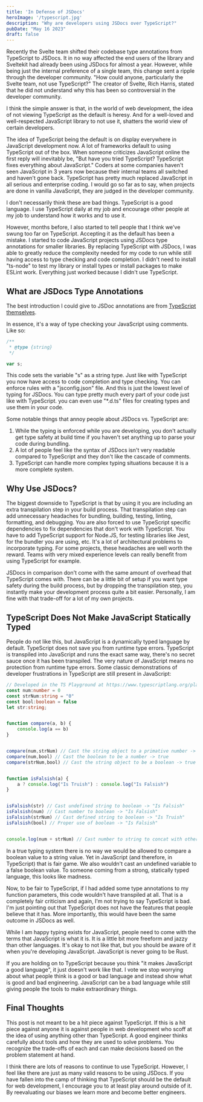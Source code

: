 ```yaml
---
title: 'In Defense of JSDocs'
heroImage: '/typescript.jpg'
description: "Why are developers using JSDocs over TypeScript?"
pubDate: "May 16 2023"
draft: false
---
```


Recently the Svelte team shifted their codebase type annotations from TypeScript to JSDocs. It in no way affected the end users of the library and Sveltekit had already been using JSDocs for almost a year. However, while being just the internal preference of a single team, this change sent a ripple through the developer community. "How could anyone, particularly the Svelte team, not use TypeScript?" The creator of Svelte, Rich Harris, stated that he did not understand why this has been so controversial in the developer community. 

I think the simple answer is that, in the world of web development, the idea of not viewing TypeScript as the default is heresy. And for a well-loved and well-respected JavaScript library to not use it, shatters the world view of certain developers.

The idea of TypeScript being the default is on display everywhere in JavaScript development now. A lot of frameworks default to using TypeScript out of the box. When someone criticizes JavaScript online the first reply will inevitably be, "But have you tried TypeScript? TypeScript fixes everything about JavaScript." Coders at some companies haven't seen JavaScript in 3 years now because their internal teams all switched and haven't gone back. TypeScript has pretty much replaced JavaScript in all serious and enterprise coding. I would go so far as to say, when projects are done in vanilla JavaScript, they are judged in the developer community.

I don't necessarily think these are bad things. TypeScript is a good language. I use TypeScript daily at my job and encourage other people at my job to understand how it works and to use it. 

However, months before, I also started to tell people that I think we've swung too far on TypeScript. Accepting it as the default has been a mistake. I started to code JavaScript projects using JSDocs type annotations for smaller libraries. By replacing TypeScript with JSDocs, I was able to greatly reduce the complexity needed for my code to run while still having access to type checking and code completion. I didn't need to install "ts-node" to test my library or install types or install packages to make ESLint work. Everything just worked because I didn't use TypeScript.

## What are JSDocs Type Annotations

The best introduction I could give to JSDoc annotations are from [TypeScript themselves](https://www.typescriptlang.org/docs/handbook/jsdoc-supported-types.html).

In essence, it's a way of type checking your JavaScript using comments. Like so:

```js
/**
 * @type {string}
 */

var s;
```

This code sets the variable "s" as a string type. Just like with TypeScript you now have access to code completion and type checking. You can enforce rules with a "jsconfig.json" file. And this is just the lowest level of typing for JSDocs. You can type pretty much every part of your code just like with TypeScript. you can even use "*.d.ts" files for creating types and use them in your code. 

Some notable things that annoy people about JSDocs vs. TypeScript are:

1. While the typing is enforced while you are developing, you don't actually get type safety at build time if you haven't set anything up to parse your code during bundling.
2. A lot of people feel like the syntax of JSDocs isn't very readable compared to TypeScript and they don't like the cascade of comments.
3. TypeScript can handle more complex typing situations because it is a more complete system.

## Why Use JSDocs?

The biggest downside to TypeScript is that by using it you are including an extra transpilation step in your build process. That transpilation step can add unnecessary headaches for bundling, building, testing, linting, formatting, and debugging. You are also forced to use TypeScript specific dependencies to fix dependencies that don't work with TypeScript. You have to add TypeScript support for Node.JS, for testing libraries like Jest, for the bundler you are using, etc. It's a lot of architectural problems to incorporate typing. For some projects, these headaches are well worth the reward. Teams with very mixed experience levels can really benefit from using TypeScript for example.

JSDocs in comparison don't come with the same amount of overhead that TypeScript comes with. There can be a little bit of setup if you want type safety during the build process, but by dropping the transpilation step, you instantly make your development process quite a bit easier. Personally, I am fine with that trade-off for a lot of my own projects.

## TypeScript Does Not Make JavaScript Statically Typed

People do not like this, but JavaScript is a dynamically typed language by default. TypeScript does not save you from runtime type errors. TypeScript is transpiled into JavaScript and runs the exact same way, there's no secret sauce once it has been transpiled. The very nature of JavaScript means no protection from runtime type errors. Some classic demonstrations of developer frustrations in TypeScript are still present in JavaScript:

```ts
// Developed in the TS Playground at https://www.typescriptlang.org/play using v5.0.4, standard TSConfig
const num:number = 0
const strNum:string = "0"
const bool:boolean = false
let str:string;


function compare(a, b) {
	console.log(a == b)
}


compare(num,strNum) // Cast the string object to a primative number -> true
compare(num,bool) // Cast the boolean to be a number -> true
compare(strNum,bool) // Cast the string object to be a boolean -> true


function isFalsish(a) {
	a ? console.log("Is Truish") : console.log("Is Falsish")
}


isFalsish(str) // Cast undefined string to boolean -> "Is Falsish"
isFalsish(num) // Cast number to boolean -> "Is Falsish"
isFalsish(strNum) // Cast defined string to boolean -> "Is Truish"
isFalsish(bool) // Proper use of boolean -> "Is Falsish"


console.log(num + strNum) // Cast number to string to concat with other string variable -> "00"
```

In a true typing system there is no way we would be allowed to compare a boolean value to a string value. Yet in JavaScript (and therefore, in TypeScript) that is fair game. We also wouldn't cast an undefined variable to a false boolean value. To someone coming from a strong, statically typed language, this looks like madness.

Now, to be fair to TypeScript, if I had added some type annotations to my function parameters, this code wouldn't have transpiled at all. That is a completely fair criticism and again, I'm not trying to say TypeScript is bad. I'm just pointing out that TypeScript does not have the features that people believe that it has. More importantly, this would have been the same outcome in JSDocs as well.

While I am happy typing exists for JavaScript, people need to come with the terms that JavaScript is what it is. It is a little bit more freeform and jazzy than other languages. It's okay to not like that, but you should be aware of it when you're developing JavaScript. JavaScript is never going to be Rust.

If you are holding on to TypeScript because you think "it makes JavaScript a good language", it just doesn't work like that. I vote we stop worrying about what people think is a good or bad language and instead show what is good and bad engineering. JavaScript can be a bad language while still giving people the tools to make extraordinary things.

## Final Thoughts

This post is not meant to be a hit piece against TypeScript. If this is a hit piece against anyone it is against people in web development who scoff at the idea of using anything other than TypeScript. A good engineer thinks carefully about tools and how they are used to solve problems. You recognize the trade-offs of each and can make decisions based on the problem statement at hand.   

I think there are lots of reasons to continue to use TypeScript. However, I feel like there are just as many valid reasons to be using JSDocs. If you have fallen into the camp of thinking that TypeScript should be the default for web development, I encourage you to at least play around outside of it. By reevaluating our biases we learn more and become better engineers.